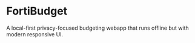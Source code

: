 # FortiBudget
A local-first privacy-focused budgeting webapp that runs offline but with modern responsive UI. 

